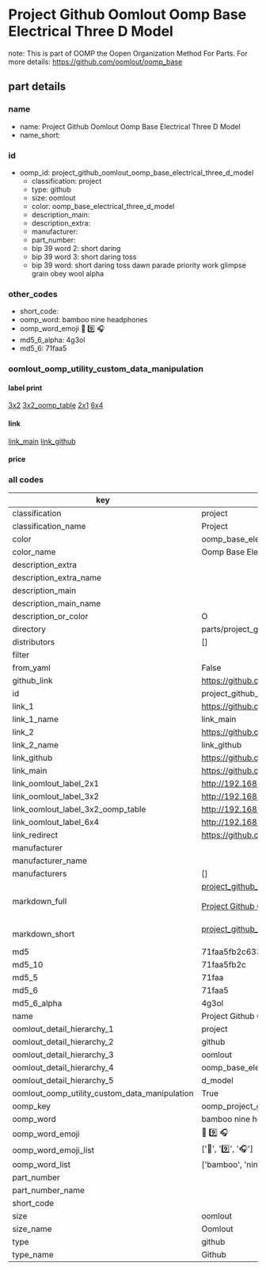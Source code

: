 # Project Github Oomlout Oomp Base Electrical Three D Model  

note: This is part of OOMP the Oopen Organization Method For Parts. For more details: https://github.com/oomlout/oomp_base

##  part details
  







### name
* name: Project Github Oomlout Oomp Base Electrical Three D Model
* name_short: 
### id
* oomp_id: project_github_oomlout_oomp_base_electrical_three_d_model
  * classification: project
  * type: github
  * size: oomlout
  * color: oomp_base_electrical_three_d_model
  * description_main: 
  * description_extra: 
  * manufacturer: 
  * part_number: 
  * bip 39 word 2: short daring
  * bip 39 word 3: short daring toss
  * bip 39 word: short daring toss dawn parade priority work glimpse grain obey wool alpha

### other_codes
* short_code: 
* oomp_word: bamboo nine headphones
* oomp_word_emoji :bamboo: :nine: :headphones:
* md5_6_alpha: 4g3ol
* md5_6: 71faa5






### oomlout_oomp_utility_custom_data_manipulation
#### label print
[3x2](http://192.168.1.245:1112/?label=oomp%204g3ol)
[3x2_oomp_table](http://192.168.1.108:1112/?label=oomp%204g3ol)
[2x1](http://192.168.1.242:1112/?label=oomp%204g3ol)
[6x4](http://192.168.1.55:1112/?label=oomp%204g3ol)    

#### link

[link_main](https://github.com/oomlout/oomlout_oomp_version_1_messy/tree/main/parts/project_github_oomlout_oomp_base_electrical_three_d_model) [link_github](https://github.com/oomlout/oomlout_oomp_version_1_messy/tree/main/parts/project_github_oomlout_oomp_base_electrical_three_d_model)                             

#### price







### all codes 
| key | value |  
| --- | --- |  
| classification | project |  
| classification_name | Project |  
| color | oomp_base_electrical_three_d_model |  
| color_name | Oomp Base Electrical Three D Model |  
| description_extra |  |  
| description_extra_name |  |  
| description_main |  |  
| description_main_name |  |  
| description_or_color | O  |  
| directory | parts/project_github_oomlout_oomp_base_electrical_three_d_model |  
| distributors | [] |  
| filter |  |  
| from_yaml | False |  
| github_link | https://github.com/oomlout/oomlout_oomp_part_src/tree/main/parts/project_github_oomlout_oomp_base_electrical_three_d_model |  
| id | project_github_oomlout_oomp_base_electrical_three_d_model |  
| link_1 | https://github.com/oomlout/oomlout_oomp_version_1_messy/tree/main/parts/project_github_oomlout_oomp_base_electrical_three_d_model |  
| link_1_name | link_main |  
| link_2 | https://github.com/oomlout/oomlout_oomp_version_1_messy/tree/main/parts/project_github_oomlout_oomp_base_electrical_three_d_model |  
| link_2_name | link_github |  
| link_github | https://github.com/oomlout/oomlout_oomp_version_1_messy/tree/main/parts/project_github_oomlout_oomp_base_electrical_three_d_model |  
| link_main | https://github.com/oomlout/oomlout_oomp_version_1_messy/tree/main/parts/project_github_oomlout_oomp_base_electrical_three_d_model |  
| link_oomlout_label_2x1 | http://192.168.1.242:1112/?label=oomp%204g3ol |  
| link_oomlout_label_3x2 | http://192.168.1.245:1112/?label=oomp%204g3ol |  
| link_oomlout_label_3x2_oomp_table | http://192.168.1.108:1112/?label=oomp%204g3ol |  
| link_oomlout_label_6x4 | http://192.168.1.55:1112/?label=oomp%204g3ol |  
| link_redirect | https://github.com/oomlout/oomlout_oomp_version_1_messy/tree/main/parts/project_github_oomlout_oomp_base_electrical_three_d_model |  
| manufacturer |  |  
| manufacturer_name |  |  
| manufacturers | [] |  
| markdown_full | [project_github_oomlout_oomp_base_electrical_three_d_model](none)<br>[](none)<br>[Project Github Oomlout Oomp Base Electrical Three D Model](none)<br><br> |  
| markdown_short | [project_github_oomlout_oomp_base_electrical_three_d_model](none)<br><br> |  
| md5 | 71faa5fb2c633fb2abd0037fcb4de636 |  
| md5_10 | 71faa5fb2c |  
| md5_5 | 71faa |  
| md5_6 | 71faa5 |  
| md5_6_alpha | 4g3ol |  
| name | Project Github Oomlout Oomp Base Electrical Three D Model |  
| oomlout_detail_hierarchy_1 | project |  
| oomlout_detail_hierarchy_2 | github |  
| oomlout_detail_hierarchy_3 | oomlout |  
| oomlout_detail_hierarchy_4 | oomp_base_electrical_three |  
| oomlout_detail_hierarchy_5 | d_model |  
| oomlout_oomp_utility_custom_data_manipulation | True |  
| oomp_key | oomp_project_github_oomlout_oomp_base_electrical_three_d_model |  
| oomp_word | bamboo nine headphones |  
| oomp_word_emoji | :bamboo: :nine: :headphones: |  
| oomp_word_emoji_list | [':bamboo:', ':nine:', ':headphones:'] |  
| oomp_word_list | ['bamboo', 'nine', 'headphones'] |  
| part_number |  |  
| part_number_name |  |  
| short_code |  |  
| size | oomlout |  
| size_name | Oomlout |  
| type | github |  
| type_name | Github |  

